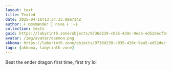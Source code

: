 ```yaml
---
layout: text
title: Texted
date: 2025-04-16T13:34:33.086734Z
author: ⸸ commander ░ nova ⸸ :~$
collection: texts
guid: https://labyrinth.zone/objects/9736d239-c035-439c-9ea5-ed52decf9a79
avatar: /img/avatar/daemon.png
akkoma: https://labyrinth.zone/objects/9736d239-c035-439c-9ea5-ed52decf9a79
tags: [akkoma, labyrinth-zone]
---
```


<p>Beat the ender dragon first time, first try lol</p>